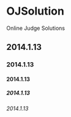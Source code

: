 # OJSolution
Online Judge Solutions

## 2014.1.13

### 2014.1.13

#### 2014.1.13

##### 2014.1.13

###### 2014.1.13
